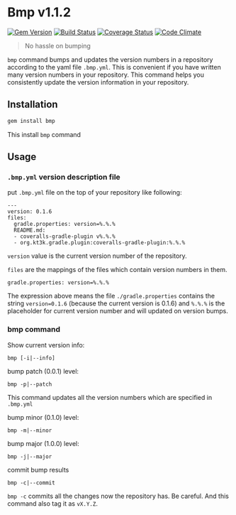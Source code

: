 # Bmp v1.1.2

[![Gem Version](https://img.shields.io/gem/v/bmp.svg)](http://badge.fury.io/rb/bmp)
[![Build Status](https://img.shields.io/travis/kt3k/bmp.svg)](https://travis-ci.org/kt3k/bmp)
[![Coverage Status](https://img.shields.io/coveralls/kt3k/bmp.svg)](https://coveralls.io/r/kt3k/bmp)
[![Code Climate](https://img.shields.io/codeclimate/github/kt3k/bmp.svg)](https://codeclimate.com/github/kt3k/bmp)

> No hassle on bumping

`bmp` command bumps and updates the version numbers in a repository according to the yaml file `.bmp.yml`. This is convenient if you have written many version numbers in your repository. This command helps you consistently update the version information in your repository.

## Installation

```sh
gem install bmp
```

This install `bmp` command

## Usage

### `.bmp.yml` version description file

put `.bmp.yml` file on the top of your repository like following:

```
---
version: 0.1.6
files:
  gradle.properties: version=%.%.%
  README.md:
  - coveralls-gradle-plugin v%.%.%
  - org.kt3k.gradle.plugin:coveralls-gradle-plugin:%.%.%
```

`version` value is the current version number of the repository.

`files` are the mappings of the files which contain version numbers in them.

```
gradle.properties: version=%.%.%
```

The expression above means the file `./gradle.properties` contains the string `version=0.1.6` (because the current version is 0.1.6) and `%.%.%` is the placeholder for current version number and will updated on version bumps.

### bmp command

Show current version info:
```
bmp [-i|--info]
```


bump patch (0.0.1) level:
```
bmp -p|--patch
```

This command updates all the version numbers which are specified in `.bmp.yml`


bump minor (0.1.0) level:
```
bmp -m|--minor
```


bump major (1.0.0) level:
```
bmp -j|--major
```


commit bump results
```
bmp -c|--commit
```

`bmp -c` commits all the changes now the repository has. Be careful.
And this command also tag it as `vX.Y.Z`.

